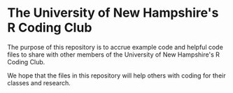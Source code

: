 
# The University of New Hampshire's R Coding Club

The purpose of this repository is to accrue example code and helpful code files to share with other members of the University of New Hampshire's R Coding Club. 

We hope that the files in this repository will help others with coding for their classes and research. 
